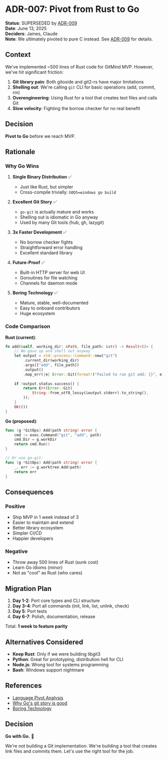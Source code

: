 # ADR-007: Pivot from Rust to Go

**Status**: SUPERSEDED by [ADR-009](ADR-009-c.md)  
**Date**: June 13, 2025  
**Deciders**: James, Claude  
**Note**: We ultimately pivoted to pure C instead. See [ADR-009](ADR-009-c.md) for details.  

## Context

We've implemented ~500 lines of Rust code for GitMind MVP. However, we've hit significant friction:

1. **Git library pain**: Both gitoxide and git2-rs have major limitations
2. **Shelling out**: We're calling `git` CLI for basic operations (add, commit, rm)
3. **Overengineering**: Using Rust for a tool that creates text files and calls Git
4. **Slow velocity**: Fighting the borrow checker for no real benefit

## Decision

**Pivot to Go** before we reach MVP.

## Rationale

### Why Go Wins

1. **Single Binary Distribution** ✅
   - Just like Rust, but simpler
   - Cross-compile trivially: `GOOS=windows go build`

2. **Excellent Git Story** ✅
   - `go-git` is actually mature and works
   - Shelling out is idiomatic in Go anyway
   - Used by many Git tools (hub, gh, lazygit)

3. **3x Faster Development** ✅
   - No borrow checker fights
   - Straightforward error handling
   - Excellent standard library

4. **Future-Proof** ✅
   - Built-in HTTP server for web UI
   - Goroutines for file watching
   - Channels for daemon mode

5. **Boring Technology** ✅
   - Mature, stable, well-documented
   - Easy to onboard contributors
   - Huge ecosystem

### Code Comparison

**Rust (current)**:
```rust
fn add(&self, working_dir: &Path, file_path: &str) -> Result<()> {
    // We gave up and shell out anyway
    let output = std::process::Command::new("git")
        .current_dir(working_dir)
        .args(["add", file_path])
        .output()
        .map_err(|e| Error::Git(format!("Failed to run git add: {}", e)))?;
    
    if !output.status.success() {
        return Err(Error::Git(
            String::from_utf8_lossy(&output.stderr).to_string(),
        ));
    }
    Ok(())
}
```

**Go (proposed)**:
```go
func (g *GitOps) Add(path string) error {
    cmd := exec.Command("git", "add", path)
    cmd.Dir = g.workDir
    return cmd.Run()
}

// Or use go-git:
func (g *GitOps) Add(path string) error {
    _, err := g.worktree.Add(path)
    return err
}
```

## Consequences

### Positive
- Ship MVP in 1 week instead of 3
- Easier to maintain and extend
- Better library ecosystem
- Simpler CI/CD
- Happier developers

### Negative  
- Throw away 500 lines of Rust (sunk cost)
- Learn Go idioms (minor)
- Not as "cool" as Rust (who cares)

## Migration Plan

1. **Day 1-2**: Port core types and CLI structure
2. **Day 3-4**: Port all commands (init, link, list, unlink, check)
3. **Day 5**: Port tests
4. **Day 6-7**: Polish, documentation, release

Total: **1 week to feature parity**

## Alternatives Considered

- **Keep Rust**: Only if we were building libgit3
- **Python**: Great for prototyping, distribution hell for CLI
- **Node.js**: Wrong tool for systems programming
- **Bash**: Windows support nightmare

## References

- [Language Pivot Analysis](../research/language-pivot-analysis.md)
- [Why Go's git story is good](https://github.com/go-git/go-git)
- [Boring Technology](http://boringtechnology.club/)

## Decision

**Go with Go.** 🚀

We're not building a Git implementation. We're building a tool that creates link files and commits them. Let's use the right tool for the job.